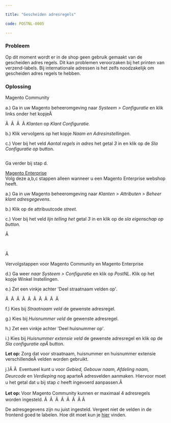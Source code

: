 ```yaml
---

title: "Gescheiden adresregels"

code: POSTNL-0005

---
```




<p></p><h3>Probleem</h3><p>Op dit moment wordt er in de shop geen gebruik gemaakt van de gescheiden adres regels. Dit kan problemen veroorzaken bij het printen van verzend-labels. Bij internationale adressen is het zelfs noodzakelijk om gescheiden adres regels te hebben.</p><p></p><h3>Oplossing</h3><p>Magento Community</p><p>a.) Ga in uw Magento beheeromgeving naar <em style="font-size: 1.0em;line-height: 1.45em;">Systeem &gt; Configuratie </em>en klik links onder het kopje&Acirc;&nbsp;</p><p>&Acirc;&nbsp; &Acirc;&nbsp; &Acirc;&nbsp; &Acirc;&nbsp;<em>Klanten</em> op <em>Klant Configuratie.</em></p><p>b.) Klik vervolgens op het kopje <em>Naam en Adresinstellingen</em>.</p><p>c.) Voer bij het veld <em>Aantal regels in adres</em> het getal <em>3</em> in en klik op de <em>Sla Configuratie op </em>button.</p><p><span class="confluence-embedded-file-wrapper"><img class="confluence-embedded-image" draggable="false" src="{{site.baseurl}}/assets/images/POSTNL-0005_0.png" data-image-src="/download/attachments/8553720/screen1.png?version=1&amp;modificationDate=1496072647000&amp;api=v2" data-unresolved-comment-count="0" data-linked-resource-id="14876893" data-linked-resource-version="1" data-linked-resource-type="attachment" data-linked-resource-default-alias="screen1.png" data-base-url="https://docs.tig.nl" data-linked-resource-content-type="image/png" data-linked-resource-container-id="8553720" data-linked-resource-container-version="4" alt=""></span></p><p>Ga verder bij stap d.</p><p><span style="text-decoration: underline;">Magento Enterprise<br></span>Volg deze a,b,c stappen alleen wanneer u een Magento Enterprise webshop heeft.</p><p>a.) Ga in uw Magento beheeromgeving naar <em>Klanten &gt; Attributen &gt; Beheer klant adresgegevens.</em></p><p>b.) Klik op de attribuutcode <em>street.</em></p><p>c.) Voer bij het veld <em>lijn telling het</em> getal <em>3</em> in en klik op de <em>sla eigenschap op button.</em></p><p><span class="confluence-embedded-file-wrapper"><img class="confluence-embedded-image" draggable="false" src="{{site.baseurl}}/assets/images/POSTNL-0005_1.png" data-image-src="/download/attachments/8553720/screen2.png?version=1&amp;modificationDate=1496072656000&amp;api=v2" data-unresolved-comment-count="0" data-linked-resource-id="14876894" data-linked-resource-version="1" data-linked-resource-type="attachment" data-linked-resource-default-alias="screen2.png" data-base-url="https://docs.tig.nl" data-linked-resource-content-type="image/png" data-linked-resource-container-id="8553720" data-linked-resource-container-version="4" alt=""></span>&Acirc;&nbsp;</p><p><br></p><p>&Acirc;&nbsp;</p><p>Vervolgstappen voor Magento Community en Magento Enterprise</p><p>d.) Ga weer <em>naar Systeem &gt; Configuratie</em> en klik op <em>PostNL</em>. Klik op het kopje Winkel Instellingen.</p><p>e.) Zet een vinkje achter 'Deel straatnaam velden op'<em>.</em></p><p><span class="confluence-embedded-file-wrapper"><img class="confluence-embedded-image" draggable="false" src="{{site.baseurl}}/assets/images/POSTNL-0005_2.png" data-image-src="/download/attachments/8553720/Screen_Shot_2014-12-10_at_15.40_.24_.png?version=1&amp;modificationDate=1496072663000&amp;api=v2" data-unresolved-comment-count="0" data-linked-resource-id="14876895" data-linked-resource-version="1" data-linked-resource-type="attachment" data-linked-resource-default-alias="Screen_Shot_2014-12-10_at_15.40_.24_.png" data-base-url="https://docs.tig.nl" data-linked-resource-content-type="image/png" data-linked-resource-container-id="8553720" data-linked-resource-container-version="4" alt=""></span>&Acirc;&nbsp; &Acirc;&nbsp; &Acirc;&nbsp; &Acirc;&nbsp; &Acirc;&nbsp; &Acirc;&nbsp; &Acirc;&nbsp; &Acirc;&nbsp; &Acirc;&nbsp; &Acirc;&nbsp;</p><p>f.) Kies bij <em>Straatnaam veld </em>de gewenste adresregel<em>.</em></p><p>g.) Kies bij <em>Huisnummer veld </em>de gewenste adresregel.</p><p>h.) Zet een vinkje achter 'Deel huisnummer op'<em>.</em></p><p>i.) Kies bij <em>Huisnummer extensie veld</em> de gewenste adresregel en klik op de <em>Sla configuratie op&Acirc;&nbsp;</em>button.</p><p><strong>Let op: </strong>Zorg dat voor straatnaam, huisnummer en huisnummer extensie verschillende&Acirc;&nbsp;velden worden gebruikt.</p><p>j.)&Acirc;&nbsp;&Acirc;&nbsp; Eventueel kunt u voor <em style="font-size: 1.0em;line-height: 1.45em;">Gebied, Gebouw naam, Afdeling naam, Deurcode</em> en<em style="font-size: 1.0em;line-height: 1.45em;"> Verdieping</em> nog aparte&Acirc;&nbsp;adresvelden aanmaken. Hiervoor moet u het getal dat u bij stap <em style="font-size: 1.0em;line-height: 1.45em;">c </em>heeft ingevoerd aanpassen.&Acirc;&nbsp;</p><p><strong style="font-size: 1.0em;line-height: 1.45em;">Let op: </strong>Voor Magento Community kunnen er maximaal 4 adresregels worden ingesteld. &Acirc;&nbsp; &Acirc;&nbsp; &Acirc;&nbsp; &Acirc;&nbsp; &Acirc;&nbsp; &Acirc;&nbsp; &Acirc;&nbsp;&Acirc;&nbsp;</p><p>De adresgegevens zijn nu juist ingesteld. Vergeet niet de velden in de frontend goed te labelen. Hoe dit moet kun je <a href="https://confluence.tig.nl/hc/nl/articles/210515658" class="external-link" rel="nofollow">hier</a> vinden.</p></div>


